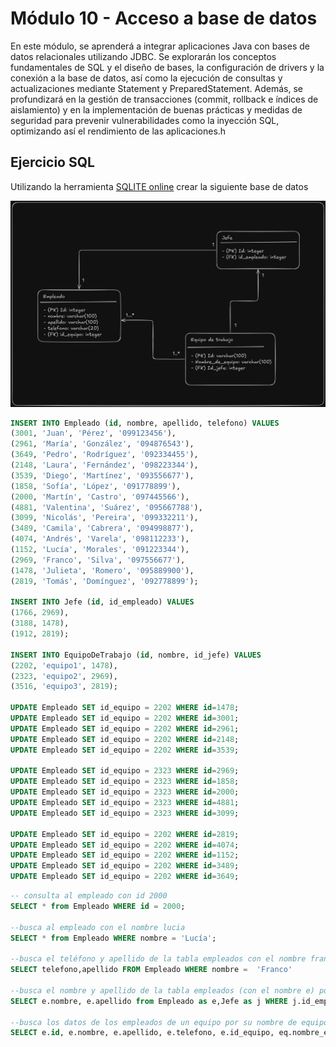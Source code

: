 # Módulo 10 - Acceso a base de datos

En este módulo, se aprenderá a integrar aplicaciones Java con bases de datos relacionales utilizando JDBC. Se explorarán los conceptos fundamentales de SQL y el diseño de bases, la configuración de drivers y la conexión a la base de datos, así como la ejecución de consultas y actualizaciones mediante Statement y PreparedStatement.
Además, se profundizará en la gestión de transacciones (commit, rollback e índices de aislamiento) y en la implementación de buenas prácticas y medidas de seguridad para prevenir vulnerabilidades como la inyección SQL, optimizando así el rendimiento de las aplicaciones.h

## Ejercicio SQL

Utilizando la herramienta [SQLITE online](https://sqliteonline.com/) crear la siguiente base de datos

![alt text](BD_Empleado_Jefe.png)

```sql
INSERT INTO Empleado (id, nombre, apellido, telefono) VALUES
(3001, 'Juan', 'Pérez', '099123456'),
(2961, 'María', 'González', '094876543'),
(3649, 'Pedro', 'Rodríguez', '092334455'),
(2148, 'Laura', 'Fernández', '098223344'),
(3539, 'Diego', 'Martínez', '093556677'),
(1858, 'Sofía', 'López', '091778899'),
(2000, 'Martín', 'Castro', '097445566'),
(4881, 'Valentina', 'Suárez', '095667788'),
(3099, 'Nicolás', 'Pereira', '099332211'),
(3489, 'Camila', 'Cabrera', '094998877'),
(4074, 'Andrés', 'Varela', '098112233'),
(1152, 'Lucía', 'Morales', '091223344'),
(2969, 'Franco', 'Silva', '097556677'),
(1478, 'Julieta', 'Romero', '095889900'),
(2819, 'Tomás', 'Domínguez', '092778899');

INSERT INTO Jefe (id, id_empleado) VALUES 
(1766, 2969),
(3188, 1478),
(1912, 2819);

INSERT INTO EquipoDeTrabajo (id, nombre, id_jefe) VALUES 
(2202, 'equipo1', 1478),
(2323, 'equipo2', 2969),
(3516, 'equipo3', 2819);

UPDATE Empleado SET id_equipo = 2202 WHERE id=1478;
UPDATE Empleado SET id_equipo = 2202 WHERE id=3001;
UPDATE Empleado SET id_equipo = 2202 WHERE id=2961;
UPDATE Empleado SET id_equipo = 2202 WHERE id=2148;
UPDATE Empleado SET id_equipo = 2202 WHERE id=3539;

UPDATE Empleado SET id_equipo = 2323 WHERE id=2969;
UPDATE Empleado SET id_equipo = 2323 WHERE id=1858;
UPDATE Empleado SET id_equipo = 2323 WHERE id=2000;
UPDATE Empleado SET id_equipo = 2323 WHERE id=4881;
UPDATE Empleado SET id_equipo = 2323 WHERE id=3099;

UPDATE Empleado SET id_equipo = 2202 WHERE id=2819;
UPDATE Empleado SET id_equipo = 2202 WHERE id=4074;
UPDATE Empleado SET id_equipo = 2202 WHERE id=1152;
UPDATE Empleado SET id_equipo = 2202 WHERE id=3489;
UPDATE Empleado SET id_equipo = 2202 WHERE id=3649;
```

```sql
-- consulta al empleado con id 2000
SELECT * from Empleado WHERE id = 2000;

--busca al empleado con el nombre lucia
SELECT * from Empleado WHERE nombre = 'Lucía';

--busca el teléfono y apellido de la tabla empleados con el nombre franco
SELECT telefono,apellido FROM Empleado WHERE nombre =  'Franco'

--busca el nombre y apellido de la tabla empleados (con el nombre e) por su id de jefe (con el nombre j)
SELECT e.nombre, e.apellido from Empleado as e,Jefe as j WHERE j.id_empleado = e.id and j.id = 3188

--busca los datos de los empleados de un equipo por su nombre de equipo
SELECT e.id, e.nombre, e.apellido, e.telefono, e.id_equipo, eq.nombre_equipo from Empleado as e, EquipoDeTrabajo as eq WHERE e.id_equipo = eq.id and eq.nombre_equipo = 'equipo1' 	
```